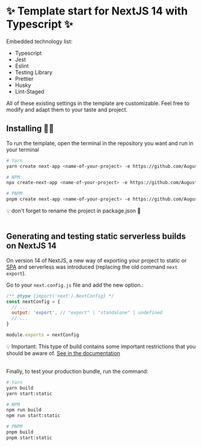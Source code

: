 # ✨ Template start for NextJS 14 with Typescript ✨

Embedded technology list:

- Typescript
- Jest
- Eslint
- Testing Library
- Prettier
- Husky
- Lint-Staged

All of these existing settings in the template are customizable. Feel free to modify and
adapt them to your taste and project.

## Installing 👨‍💻

To run the template, open the terminal in the repository you want and run in your terminal

```bash
# Yarn
yarn create next-app <name-of-your-project> -e https://github.com/AugustoTI/template-next-ts

# NPM
npx create-next-app <name-of-your-project> -e https://github.com/AugustoTI/template-next-ts

# PNPM
pnpm create next-app <name-of-your-project> -e https://github.com/AugustoTI/template-next-ts
```

<aside>
💡 don't forget to rename the project in package.json 👀
</aside>
<br />

## Generating and testing static serverless builds on NextJS 14

On version 14 of NextJS, a new way of exporting your project to static or
[SPA](https://developer.mozilla.org/en-US/docs/Glossary/SPA) and serverless was introduced
(replacing the old command `next export`).

Go to your `next.config.js` file and add the new option.:

```jsx
/** @type {import('next').NextConfig} */
const nextConfig = {
  // ...
  output: 'export', // "export" | "standalone" | undefined
  // ...
}

module.exports = nextConfig
```

<footer>
💡 Important: This type of build contains some important restrictions that you should be aware of.
<a target='_blank' href='https://nextjs.org/docs/app/building-your-application/deploying/static-exports'>See in the documentation</a>
</footer>
<br />

Finally, to test your production bundle, run the command:

```bash
# Yarn
yarn build
yarn start:static

# NPM
npm run build
npm run start:static

# PNPM
pnpm build
pnpm start:static
```

